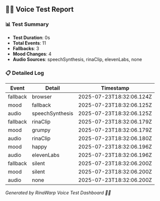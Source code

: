 ## 🧜‍♀️ Voice Test Report

### 📊 Test Summary
- **Test Duration**: 0s
- **Total Events**: 11
- **Fallbacks**: 3
- **Mood Changes**: 4
- **Audio Sources**: speechSynthesis, rinaClip, elevenLabs, none

### 📋 Detailed Log
| Event | Detail | Timestamp |
|-------|--------|-----------|
| fallback | browser | 2025-07-23T18:32:06.124Z |
| mood | fallback | 2025-07-23T18:32:06.125Z |
| audio | speechSynthesis | 2025-07-23T18:32:06.125Z |
| fallback | rinaClip | 2025-07-23T18:32:06.179Z |
| mood | grumpy | 2025-07-23T18:32:06.179Z |
| audio | rinaClip | 2025-07-23T18:32:06.180Z |
| mood | happy | 2025-07-23T18:32:06.196Z |
| audio | elevenLabs | 2025-07-23T18:32:06.196Z |
| fallback | silent | 2025-07-23T18:32:06.200Z |
| mood | silent | 2025-07-23T18:32:06.200Z |
| audio | none | 2025-07-23T18:32:06.200Z |

_Generated by RinaWarp Voice Test Dashboard 🧜‍♀️_